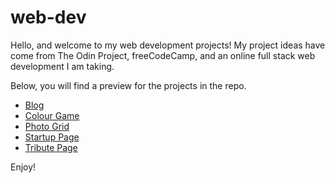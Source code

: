 # web-dev

Hello, and welcome to my web development projects! My project ideas have come from The Odin Project, freeCodeCamp, and an online full stack web development I am taking.

Below, you will find a preview for the projects in the repo. 

- [Blog](https://htmlpreview.github.io/?https://github.com/matthewhtc/web-dev/blob/master/blog-project/blog.html)
- [Colour Game](https://htmlpreview.github.io/?https://github.com/matthewhtc/web-dev/blob/master/color-game/color-game.html)
- [Photo Grid](https://htmlpreview.github.io/?https://github.com/matthewhtc/web-dev/blob/master/photo-grid-project/photoGrid.html)
- [Startup Page](https://htmlpreview.github.io/?https://github.com/matthewhtc/web-dev/blob/master/startup-landing-project/startup.html)
- [Tribute Page](https://htmlpreview.github.io/?https://github.com/matthewhtc/web-dev/blob/master/tribute-page-project/tribute.html)

Enjoy!